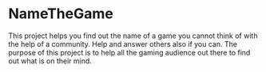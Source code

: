 # NameTheGame
This project helps you find out the name of a game you cannot think of with the help of a community. Help and answer others also if you can. The purpose of this project is to help all the gaming audience out there to find out what is on their mind.
